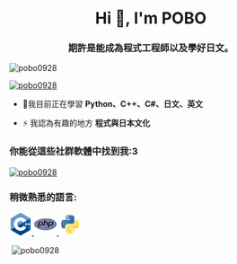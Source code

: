<h1 align="center">Hi 👋, I'm POBO</h1>
<h3 align="center">期許是能成為程式工程師以及學好日文。</h3>

<p align="left"> <img src="https://komarev.com/ghpvc/?username=pobo0928&label=Profile%20views&color=0e75b6&style=flat" alt="pobo0928" /> </p>

<p align="left"> <a href="https://github.com/ryo-ma/github-profile-trophy"><img src="https://github-profile-trophy.vercel.app/?username=pobo0928" alt="pobo0928" /></a> </p>

- 🌱我目前正在學習 **Python、C++、C#、日文、英文**

- ⚡ 我認為有趣的地方 **程式與日本文化**

<h3 align="left">你能從這些社群軟體中找到我:3</h3>
<p align="left">
<a href="https://twitter.com/pobo0928" target="blank"><img align="center" src="https://raw.githubusercontent.com/rahuldkjain/github-profile-readme-generator/master/src/images/icons/Social/twitter.svg" alt="pobo0928" height="30" width="40" /></a>
</p>

<h3 align="left">稍微熟悉的語言:</h3>
<p align="left"> <a href="https://www.w3schools.com/cpp/" target="_blank" rel="noreferrer"> <img src="https://raw.githubusercontent.com/devicons/devicon/master/icons/cplusplus/cplusplus-original.svg" alt="cplusplus" width="40" height="40"/> </a> <a href="https://www.php.net" target="_blank" rel="noreferrer"> <img src="https://raw.githubusercontent.com/devicons/devicon/master/icons/php/php-original.svg" alt="php" width="40" height="40"/> </a> <a href="https://www.python.org" target="_blank" rel="noreferrer"> <img src="https://raw.githubusercontent.com/devicons/devicon/master/icons/python/python-original.svg" alt="python" width="40" height="40"/> </a> </p>

<p>&nbsp;<img align="center" src="https://github-readme-stats.vercel.app/api?username=pobo0928&show_icons=true&locale=en" alt="pobo0928" /></p>
